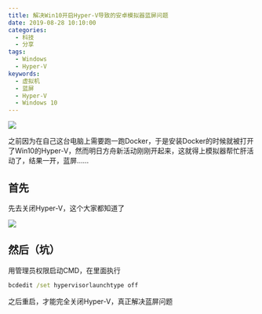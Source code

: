 ```yaml
---
title: 解决Win10开启Hyper-V导致的安卓模拟器蓝屏问题
date: 2019-08-28 10:10:00
categories: 
  - 科技
  - 分享
tags:
  - Windows
  - Hyper-V
keywords: 
  - 虚拟机
  - 蓝屏
  - Hyper-V
  - Windows 10
---
```


![](cover.webp)

之前因为在自己这台电脑上需要跑一跑Docker，于是安装Docker的时候就被打开了Win10的Hyper-V，然而明日方舟新活动刚刚开起来，这就得上模拟器帮忙肝活动了，结果一开，蓝屏……

## 首先
先去关闭Hyper-V，这个大家都知道了

![](1.webp)

## 然后（坑）

用管理员权限启动CMD，在里面执行

```cmd
bcdedit /set hypervisorlaunchtype off
```

之后重启，才能完全关闭Hyper-V，真正解决蓝屏问题